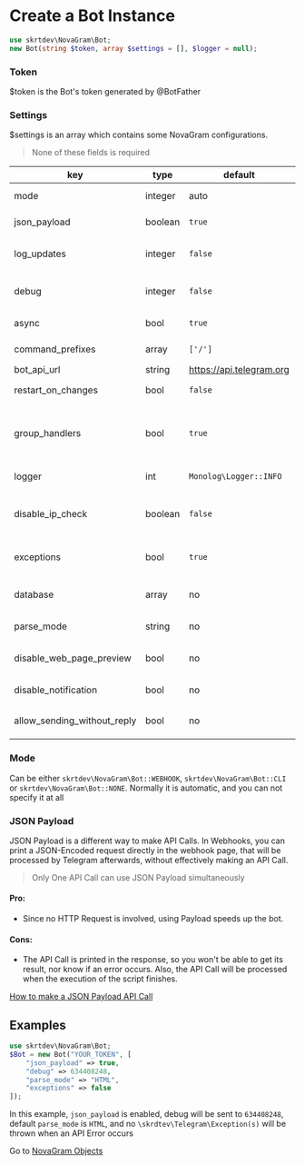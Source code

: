 # Create a Bot Instance

```php
use skrtdev\NovaGram\Bot;
new Bot(string $token, array $settings = [], $logger = null);
```

### Token
$token is the Bot's token generated by @BotFather

### Settings
$settings is an array which contains some NovaGram configurations.
> None of these fields is required

| key                         | type    | default                  | description                                                                                                             |
|-----------------------------|---------|--------------------------|-------------------------------------------------------------------------------------------------------------------------|
| mode                        | integer | auto                     | Mode for update handling (or no handling at all)                                                                        |
| json_payload                | boolean | `true`                   | Whether or not print json payload                                                                                       |
| log_updates                 | integer | `false`                  | Chat id where raw json updates will be sent (set to false to disable)                                                   |
| debug                       | integer | `false`                  | Chat id where debug logs will be sent if an api error occurs (set to false to disable)                                  |
| async                       | bool    | `true`                   | Whether or not process updates concurrently                                                                             |
| command_prefixes            | array   | `['/']`                  | Characters for commands prefixes. e.g. /start, .info                                                                    |
| bot_api_url                 | string  | https://api.telegram.org | Url for custom bot api                                                                                                  |
| restart_on_changes          | bool    | `false`                  | Auto restart when Bot file is edited                                                                                    |
| group_handlers              | bool    | `true`                   | Whether to execute all the handlers of an update in the same process (true), or fork a process for each handler (false) |
| logger                      | int     | `Monolog\Logger::INFO`   | `Monolog\Logger` constant for logging                                                                                   |
| disable_ip_check            | boolean | `false`                  | Whether or not disable telegram ip check (could be useful in case of reverse proxy, such as ngrok)                      |
| exceptions                  | bool    | `true`                   | Whether or not throw \skrtdev\Telegram\Exception(s) when API Errors occurs                                              |
| database                    | array   | no                       | [Database](database.md) array connection info or instance of an existing `PDO` database                                 |
| parse_mode                  | string  | no                       | Default `parse_mode` for methods that require it                                                                        |
| disable_web_page_preview    | bool    | no                       | Default `disable_web_page_preview` for methods that require it                                                          |
| disable_notification        | bool    | no                       | Default `disable_notification` for methods that require it                                                              |
| allow_sending_without_reply | bool    | no                       | Default `allow_sending_without_reply` for methods that require it                                                       |

### Mode

Can be either `skrtdev\NovaGram\Bot::WEBHOOK`, `skrtdev\NovaGram\Bot::CLI` or `skrtdev\NovaGram\Bot::NONE`.
Normally it is automatic, and you can not specify it at all

### JSON Payload

JSON Payload is a different way to make API Calls.
In Webhooks, you can print a JSON-Encoded request directly in the webhook page, that will be processed by Telegram afterwards, without effectively making an API Call.
> Only One API Call can use JSON Payload simultaneously

#### Pro:
   * Since no HTTP Request is involved, using Payload speeds up the bot.

#### Cons:
   * The API Call is printed in the response, so you won't be able to get its result, nor know if an error occurs. Also, the API Call will be processed when the execution of the script finishes.

[How to make a JSON Payload API Call](requests.md)

## Examples

```php
use skrtdev\NovaGram\Bot;
$Bot = new Bot("YOUR_TOKEN", [
    "json_payload" => true,
    "debug" => 634408248,
    "parse_mode" => "HTML",
    "exceptions" => false
]);
```

In this example, `json_payload` is enabled, debug will be sent to `634408248`, default `parse_mode` is `HTML`, and no `\skrdtev\Telegram\Exception(s)` will be thrown when an API Error occurs

Go to [NovaGram Objects](objects.md)
